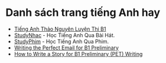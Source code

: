 # Danh sách trang tiếng Anh hay

- [Tiếng Anh Thảo Nguyên Luyện Thi B1](https://youtube.com/playlist?list=PLL1t1-UomvZ-K5S9C50SgOZ5OFp7IX9bb)
- [StudyNhac](https://www.studynhac.vn) - Học Tiếng Anh Qua Bài Hát.
- [StudyPhim](https://www.studyphim.vn) - Học Tiếng Anh Qua Phim.
- [Writing the Perfect Email for B1 Preliminary](https://kseacademy.com/cambridge/b1-preliminary-pet/writing/email-english/)
- [How to Write a Story for B1 Preliminary (PET) Writing](https://kseacademy.com/cambridge/b1-preliminary-pet/writing/story/)
